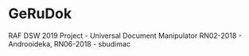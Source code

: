 # GeRuDok
RAF DSW 2019 Project - Universal Document Manipulator
RN02-2018 - Androoideka, RN06-2018 - sbudimac
